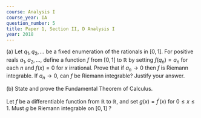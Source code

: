 ```yaml
---
course: Analysis I
course_year: IA
question_number: 5
title: Paper 1, Section II, D Analysis I
year: 2018
---
```




(a) Let $q_{1}, q_{2}, \ldots$ be a fixed enumeration of the rationals in $[0,1]$. For positive reals $a_{1}, a_{2}, \ldots$, define a function $f$ from $[0,1]$ to $\mathbb{R}$ by setting $f\left(q_{n}\right)=a_{n}$ for each $n$ and $f(x)=0$ for $x$ irrational. Prove that if $a_{n} \rightarrow 0$ then $f$ is Riemann integrable. If $a_{n} \rightarrow 0$, can $f$ be Riemann integrable? Justify your answer.

(b) State and prove the Fundamental Theorem of Calculus.

Let $f$ be a differentiable function from $\mathbb{R}$ to $\mathbb{R}$, and set $g(x)=f^{\prime}(x)$ for $0 \leqslant x \leqslant 1$. Must $g$ be Riemann integrable on $[0,1]$ ?